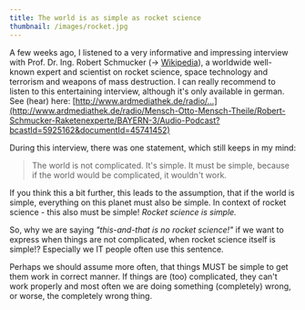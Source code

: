```yaml
---
title: The world is as simple as rocket science
thumbnail: /images/rocket.jpg
---
```


A few weeks ago, I listened to a very informative and impressing interview with Prof. Dr. Ing. Robert Schmucker (-> [Wikipedia](https://de.wikipedia.org/wiki/Robert_Schmucker)), a worldwide well-known expert and scientist on rocket science, space technology and terrorism and weapons of mass destruction.
I can really recommend to listen to this entertaining interview, although it's only available in german.
See (hear) here:  [http://www.ardmediathek.de/radio/...](http://www.ardmediathek.de/radio/Mensch-Otto-Mensch-Theile/Robert-Schmucker-Raketenexperte/BAYERN-3/Audio-Podcast?bcastId=5925162&documentId=45741452)

During this interview, there was one statement, which still keeps in my mind:

> The world is not complicated. It's simple. It must be simple, because if the world would be complicated, it wouldn't work.

If you think this a bit further, this leads to the assumption, that if the world is simple, everything on this planet must also be simple.
In context of rocket science - this also must be simple!
_Rocket science is simple._

So, why we are saying _"this-and-that is no rocket science!"_ if we want to express when things are not complicated, when rocket science itself is simple!?
Especially we IT people often use this sentence.

Perhaps we should assume more often, that things MUST be simple to get them work in correct manner.
If things are (too) complicated, they can't work properly and most often we are doing something (completely) wrong, or worse, the completely wrong thing.
